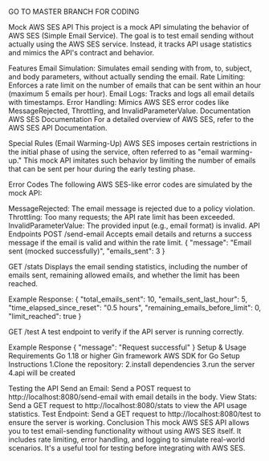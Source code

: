GO TO MASTER BRANCH FOR CODING


Mock AWS SES API
This project is a mock API simulating the behavior of AWS SES (Simple Email Service). The goal is to test email sending without actually using the AWS SES service. Instead, it tracks API usage statistics and mimics the API's contract and behavior.

Features
Email Simulation: Simulates email sending with from, to, subject, and body parameters, without actually sending the email.
Rate Limiting: Enforces a rate limit on the number of emails that can be sent within an hour (maximum 5 emails per hour).
Email Logs: Tracks and logs all email details with timestamps.
Error Handling: Mimics AWS SES error codes like MessageRejected, Throttling, and InvalidParameterValue.
Documentation
AWS SES Documentation
For a detailed overview of AWS SES, refer to the AWS SES API Documentation.

Special Rules (Email Warming-Up)
AWS SES imposes certain restrictions in the initial phase of using the service, often referred to as "email warming-up." This mock API imitates such behavior by limiting the number of emails that can be sent per hour during the early testing phase.

Error Codes
The following AWS SES-like error codes are simulated by the mock API:

MessageRejected: The email message is rejected due to a policy violation.
Throttling: Too many requests; the API rate limit has been exceeded.
InvalidParameterValue: The provided input (e.g., email format) is invalid.
API Endpoints
POST /send-email
Accepts email details and returns a success message if the email is valid and within the rate limit.
{
  "message": "Email sent (mocked successfully)",
  "emails_sent": 3
}

GET /stats
Displays the email sending statistics, including the number of emails sent, remaining allowed emails, and whether the limit has been reached.

Example Response:
{
  "total_emails_sent": 10,
  "emails_sent_last_hour": 5,
  "time_elapsed_since_reset": "0.5 hours",
  "remaining_emails_before_limit": 0,
  "limit_reached": true
}

GET /test
A test endpoint to verify if the API server is running correctly.

Example Response
{
  "message": "Request successful"
}
Setup & Usage
Requirements
Go 1.18 or higher
Gin framework
AWS SDK for Go
Setup Instructions
1.Clone the repository:
2.install dependencies
3.run the server
4.api will be created

Testing the API
Send an Email: Send a POST request to http://localhost:8080/send-email with email details in the body.
View Stats: Send a GET request to http://localhost:8080/stats to view the API usage statistics.
Test Endpoint: Send a GET request to http://localhost:8080/test to ensure the server is working.
Conclusion
This mock AWS SES API allows you to test email-sending functionality without using AWS SES itself. It includes rate limiting, error handling, and logging to simulate real-world scenarios. It's a useful tool for testing before integrating with AWS SES.

